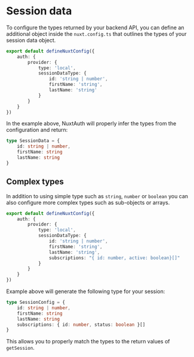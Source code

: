 # Session data

To configure the types returned by your backend API, you can define an additional object inside the `nuxt.config.ts` that outlines the types of your session data object.

```ts
export default defineNuxtConfig({
    auth: {
        provider: {
            type: 'local',
            sessionDataType: {
                id: 'string | number',
                firstName: 'string',
                lastName: 'string'
            }
        }
    }
})
```

In the example above, NuxtAuth will properly infer the types from the configuration and return:

```ts
type SessionData = { 
    id: string | number,
    firstName: string
    lastName: string
}
```

## Complex types

In addition to using simple type such as `string`, `number` or `boolean` you can also configure more complex types such as sub-objects or arrays. 
 
```ts
export default defineNuxtConfig({
    auth: {
        provider: {
            type: 'local',
            sessionDataType: {
                id: 'string | number',
                firstName: 'string',
                lastName: 'string',
                subscriptions: "{ id: number, active: boolean}[]"
            }
        }
    }
})
```

Example above will generate the following type for your session:
```ts
type SessionConfig = {
    id: string | number,
    firstName: string
    lastName: string
    subscriptions: { id: number, status: boolean }[]
}
```


This allows you to properly match the types to the return values of `getSession`.
